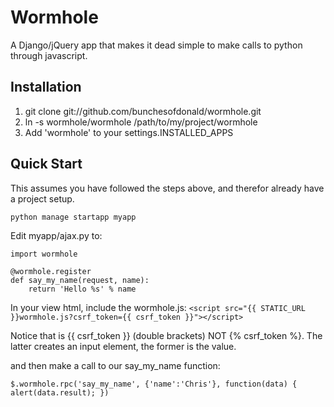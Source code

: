 # Wormhole

A Django/jQuery app that makes it dead simple to make calls to python through javascript.

## Installation

1. git clone git://github.com/bunchesofdonald/wormhole.git
2. ln -s wormhole/wormhole /path/to/my/project/wormhole
3. Add 'wormhole' to your settings.INSTALLED_APPS

## Quick Start

This assumes you have followed the steps above, and therefor already have a project setup.

    python manage startapp myapp

Edit myapp/ajax.py to:

    import wormhole

    @wormhole.register
    def say_my_name(request, name):
        return 'Hello %s' % name

In your view html, include the wormhole.js:
    `<script src="{{ STATIC_URL }}wormhole.js?csrf_token={{ csrf_token }}"></script>`

Notice that is {{ csrf_token }} (double brackets) NOT {% csrf_token %}. 
The latter creates an input element, the former is the value.

and then make a call to our say_my_name function:

    $.wormhole.rpc('say_my_name', {'name':'Chris'}, function(data) { alert(data.result); })
